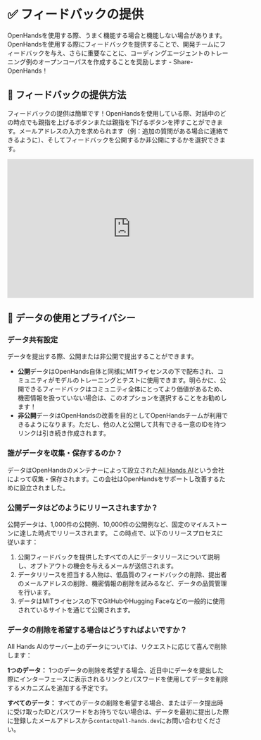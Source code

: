 # ✅ フィードバックの提供

OpenHandsを使用する際、うまく機能する場合と機能しない場合があります。OpenHandsを使用する際にフィードバックを提供することで、開発チームにフィードバックを与え、さらに重要なことに、コーディングエージェントのトレーニング例のオープンコーパスを作成することを奨励します - Share-OpenHands！

## 📝 フィードバックの提供方法

フィードバックの提供は簡単です！OpenHandsを使用している際、対話中のどの時点でも親指を上げるボタンまたは親指を下げるボタンを押すことができます。メールアドレスの入力を求められます（例：追加の質問がある場合に連絡できるように）、そしてフィードバックを公開するか非公開にするかを選択できます。

<iframe width="560" height="315" src="https://www.youtube.com/embed/5rFx-StMVV0?si=svo7xzp6LhGK_GXr" title="YouTube video player" frameborder="0" allow="accelerometer; autoplay; clipboard-write; encrypted-media; gyroscope; picture-in-picture; web-share" referrerpolicy="strict-origin-when-cross-origin" allowfullscreen></iframe>

## 📜 データの使用とプライバシー

### データ共有設定

データを提出する際、公開または非公開で提出することができます。

- **公開**データはOpenHands自体と同様にMITライセンスの下で配布され、コミュニティがモデルのトレーニングとテストに使用できます。明らかに、公開できるフィードバックはコミュニティ全体にとってより価値があるため、機密情報を扱っていない場合は、このオプションを選択することをお勧めします！
- **非公開**データはOpenHandsの改善を目的としてOpenHandsチームが利用できるようになります。ただし、他の人と公開して共有できる一意のIDを持つリンクは引き続き作成されます。

### 誰がデータを収集・保存するのか？

データはOpenHandsのメンテナーによって設立された[All Hands AI](https://all-hands.dev)という会社によって収集・保存されます。この会社はOpenHandsをサポートし改善するために設立されました。

### 公開データはどのようにリリースされますか？

公開データは、1,000件の公開例、10,000件の公開例など、固定のマイルストーンに達した時点でリリースされます。
この時点で、以下のリリースプロセスに従います：

1. 公開フィードバックを提供したすべての人にデータリリースについて説明し、オプトアウトの機会を与えるメールが送信されます。
2. データリリースを担当する人物は、低品質のフィードバックの削除、提出者のメールアドレスの削除、機密情報の削除を試みるなど、データの品質管理を行います。
3. データはMITライセンスの下でGitHubやHugging Faceなどの一般的に使用されているサイトを通じて公開されます。

### データの削除を希望する場合はどうすればよいですか？

All Hands AIのサーバー上のデータについては、リクエストに応じて喜んで削除します：

**1つのデータ：** 1つのデータの削除を希望する場合、近日中にデータを提出した際にインターフェースに表示されるリンクとパスワードを使用してデータを削除するメカニズムを追加する予定です。

**すべてのデータ：** すべてのデータの削除を希望する場合、またはデータ提出時に受け取ったIDとパスワードをお持ちでない場合は、データを最初に提出した際に登録したメールアドレスから`contact@all-hands.dev`にお問い合わせください。
